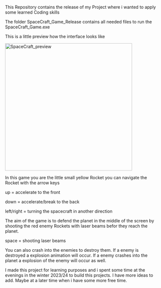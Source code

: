 This Repository contains the release of my Project where i wanted to apply some learned Coding skills

The folder SpaceCraft_Game_Release contains all needed files to run the SpaceCraft_Game.exe

This is a little preview how the interface looks like

<img width="416" alt="SpaceCraft_preview" src="https://github.com/user-attachments/assets/ea5f85a1-98c2-48d5-aca2-69efe111662a">



In this game you are the little small yellow Rocket you can navigate the Rocket with the arrow keys

  up = accelerate to the front
  
  down = accelerate/break to the back
  
  left/right = turning the spacecraft in another direction

The aim of the game is to defend the planet in the middle of the screen by shooting the red enemy Rockets with laser beams befor they reach the planet.

  space = shooting laser beams

You can also crash into the enemies to destroy them. If a enemy is destroyed a explosion animation will occur.
If a enemy crashes into the planet a explosion of the enemy will occur as well.

I made this project for learning purposes and i spent some time at the evenings in the winter 2023/24 to build this projects.
I have more ideas to add. Maybe at a later time when i have some more free time.
